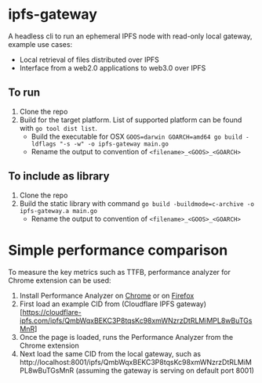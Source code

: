 # ipfs-gateway

A headless cli to run an ephemeral IPFS node with read-only local gateway, example use cases:
* Local retrieval of files distributed over IPFS
* Interface from a web2.0 applications to web3.0 over IPFS

## To run
1. Clone the repo
2. Build for the target platform. List of supported platform can be found with `go tool dist list`.
    * Build the executable for OSX `GOOS=darwin GOARCH=amd64 go build -ldflags "-s -w" -o ipfs-gateway main.go`
    * Rename the output to convention of `<filename>_<GOOS>_<GOARCH>`

## To include as library
1. Clone the repo
2. Build the static library with command `go build -buildmode=c-archive -o ipfs-gateway.a main.go`
    * Rename the output to convention of `<filename>_<GOOS>_<GOARCH>`

# Simple performance comparison

To measure the key metrics such as TTFB, performance analyzer for Chrome extension can be used:
1. Install Performance Analyzer on [Chrome](https://chrome.google.com/webstore/detail/performance-analyser/djgfmlohefpomchfabngccpbaflcahjf) or on [Firefox](https://addons.mozilla.org/en-US/firefox/addon/performance-analyser/)
2. First load an example CID from (Cloudflare IPFS gateway)[https://cloudflare-ipfs.com/ipfs/QmbWqxBEKC3P8tqsKc98xmWNzrzDtRLMiMPL8wBuTGsMnR]
3. Once the page is loaded, runs the Performance Analyzer from the Chrome extension
4. Next load the same CID from the local gateway, such as http://localhost:8001/ipfs/QmbWqxBEKC3P8tqsKc98xmWNzrzDtRLMiMPL8wBuTGsMnR (assuming the gateway is serving on default port 8001)
